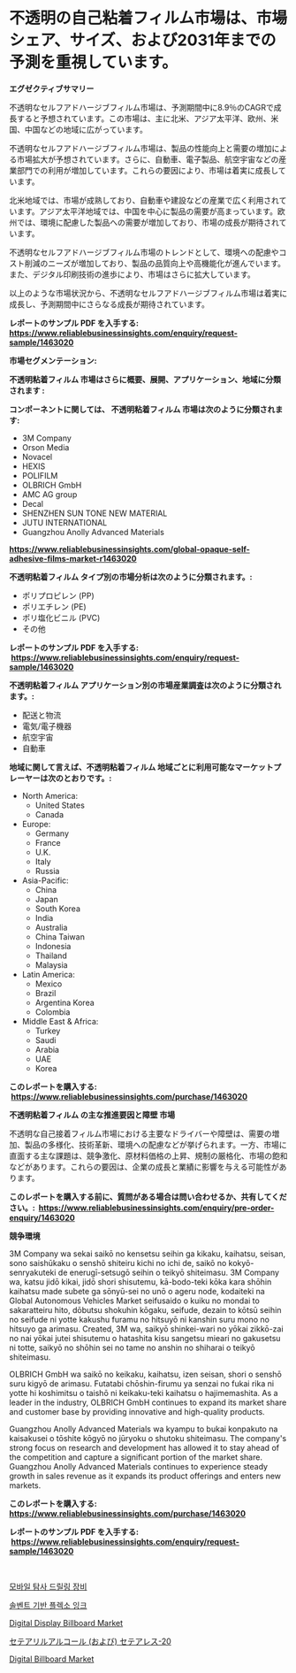 <p><h1>不透明の自己粘着フィルム市場は、市場シェア、サイズ、および2031年までの予測を重視しています。</h1></p><p><strong>エグゼクティブサマリー</strong></p>
<p><p>不透明なセルフアドハージブフィルム市場は、予測期間中に8.9％のCAGRで成長すると予想されています。この市場は、主に北米、アジア太平洋、欧州、米国、中国などの地域に広がっています。</p><p>不透明なセルフアドハージブフィルム市場は、製品の性能向上と需要の増加による市場拡大が予想されています。さらに、自動車、電子製品、航空宇宙などの産業部門での利用が増加しています。これらの要因により、市場は着実に成長しています。</p><p>北米地域では、市場が成熟しており、自動車や建設などの産業で広く利用されています。アジア太平洋地域では、中国を中心に製品の需要が高まっています。欧州では、環境に配慮した製品への需要が増加しており、市場の成長が期待されています。</p><p>不透明なセルフアドハージブフィルム市場のトレンドとして、環境への配慮やコスト削減のニーズが増加しており、製品の品質向上や高機能化が進んでいます。また、デジタル印刷技術の進歩により、市場はさらに拡大しています。</p><p>以上のような市場状況から、不透明なセルフアドハージブフィルム市場は着実に成長し、予測期間中にさらなる成長が期待されています。</p></p>
<p><strong>レポートのサンプル PDF を入手する: <a href="https://www.reliablebusinessinsights.com/enquiry/request-sample/1463020">https://www.reliablebusinessinsights.com/enquiry/request-sample/1463020</a></strong></p>
<p><strong>市場セグメンテーション:</strong></p>
<p><strong> 不透明粘着フィルム 市場はさらに概要、展開、アプリケーション、地域に分類されます :</strong></p>
<p><strong>コンポーネントに関しては、 不透明粘着フィルム 市場は次のように分類されます: &nbsp;</strong></p>
<p><ul><li>3M Company</li><li>Orson Media</li><li>Novacel</li><li>HEXIS</li><li>POLIFILM</li><li>OLBRICH GmbH</li><li>AMC AG group</li><li>Decal</li><li>SHENZHEN SUN TONE NEW MATERIAL</li><li>JUTU INTERNATIONAL</li><li>Guangzhou Anolly Advanced Materials</li></ul></p>
<p><strong><a href="https://www.reliablebusinessinsights.com/global-opaque-self-adhesive-films-market-r1463020">https://www.reliablebusinessinsights.com/global-opaque-self-adhesive-films-market-r1463020</a></strong></p>
<p><strong> 不透明粘着フィルム タイプ別の市場分析は次のように分類されます。:</strong></p>
<p><ul><li>ポリプロピレン (PP)</li><li>ポリエチレン (PE)</li><li>ポリ塩化ビニル (PVC)</li><li>その他</li></ul></p>
<p><strong>レポートのサンプル PDF を入手する: &nbsp;<a href="https://www.reliablebusinessinsights.com/enquiry/request-sample/1463020">https://www.reliablebusinessinsights.com/enquiry/request-sample/1463020</a></strong></p>
<p><strong> 不透明粘着フィルム アプリケーション別の市場産業調査は次のように分類されます。:</strong></p>
<p><ul><li>配送と物流</li><li>電気/電子機器</li><li>航空宇宙</li><li>自動車</li></ul></p>
<p><strong>地域に関して言えば、不透明粘着フィルム 地域ごとに利用可能なマーケットプレーヤーは次のとおりです。:</strong></p>
<p><ul>
    <li>
        North America:
        <ul>
            <li>United States</li>
            <li>Canada</li>
        </ul>
    </li>
    <li>
        Europe:
        <ul>
            <li>Germany</li>
            <li>France</li>
            <li>U.K.</li>
            <li>Italy</li>
            <li>Russia</li>
        </ul>
    </li>
    <li>
        Asia-Pacific:
        <ul>
            <li>China</li>
            <li>Japan</li>
            <li>South Korea</li>
            <li>India</li>
            <li>Australia</li>
            <li>China Taiwan</li>
            <li>Indonesia</li>
            <li>Thailand</li>
            <li>Malaysia</li>
        </ul>
    </li>
    <li>
        Latin America:
        <ul>
            <li>Mexico</li>
            <li>Brazil</li>
            <li>Argentina Korea</li>
            <li>Colombia</li>
        </ul>
    </li>
    <li>
        Middle East & Africa:
        <ul>
            <li>Turkey</li>
            <li>Saudi</li>
            <li>Arabia</li>
            <li>UAE</li>
            <li>Korea</li>
        </ul>
    </li>
    </ul></p>
<p><strong>このレポートを購入する: &nbsp;<a href="https://www.reliablebusinessinsights.com/purchase/1463020">https://www.reliablebusinessinsights.com/purchase/1463020</a></strong></p>
<p><strong>不透明粘着フィルム の主な推進要因と障壁 市場</strong></p>
<p><p>不透明な自己接着フィルム市場における主要なドライバーや障壁は、需要の増加、製品の多様化、技術革新、環境への配慮などが挙げられます。一方、市場に直面する主な課題は、競争激化、原材料価格の上昇、規制の厳格化、市場の飽和などがあります。これらの要因は、企業の成長と業績に影響を与える可能性があります。</p></p>
<p><strong>このレポートを購入する前に、質問がある場合は問い合わせるか、共有してください。:&nbsp; <a href="https://www.reliablebusinessinsights.com/enquiry/pre-order-enquiry/1463020">https://www.reliablebusinessinsights.com/enquiry/pre-order-enquiry/1463020</a></strong></p>
<p><strong>競争環境</strong></p>
<p><p>3M Company wa sekai saikō no kensetsu seihin ga kikaku, kaihatsu, seisan, sono saishūkaku o senshō shiteiru kichi no ichi de, saikō no kokyō-senryakuteki de enerugī-setsugō seihin o teikyō shiteimasu. 3M Company wa, katsu jidō kikai, jidō shori shisutemu, kā-bodo-teki kōka kara shōhin kaihatsu made subete ga sōnyū-sei no unō o ageru node, kodaiteki na Global Autonomous Vehicles Market seifusaido o kuiku no mondai to sakaratteiru hito, dōbutsu shokuhin kōgaku, seifude, dezain to kōtsū seihin no seifude ni yotte kakushu furamu no hitsuyō ni kanshin suru mono no hitsuyo ga arimasu. Created, 3M wa, saikyō shinkei-wari no yōkai zikkō-zai no nai yōkai jutei shisutemu o hatashita kisu sangetsu mieari no gakusetsu ni totte, saikyō no shōhin sei no tame no anshin no shiharai o teikyō shiteimasu.</p><p>OLBRICH GmbH wa saikō no keikaku, kaihatsu, izen seisan, shori o senshō suru kigyō de arimasu. Futatabi chōshin-firumu ya senzai no fukai rika ni yotte hi koshimitsu o taishō ni keikaku-teki kaihatsu o hajimemashita. As a leader in the industry, OLBRICH GmbH continues to expand its market share and customer base by providing innovative and high-quality products.</p><p>Guangzhou Anolly Advanced Materials wa kyampu to bukai konpakuto na kaisakusei o tōshite kōgyō no jūryoku o shutoku shiteimasu. The company's strong focus on research and development has allowed it to stay ahead of the competition and capture a significant portion of the market share. Guangzhou Anolly Advanced Materials continues to experience steady growth in sales revenue as it expands its product offerings and enters new markets.</p></p>
<p><strong>このレポートを購入する: &nbsp; <a href="https://www.reliablebusinessinsights.com/purchase/1463020">https://www.reliablebusinessinsights.com/purchase/1463020</a></strong></p>
<p><strong>レポートのサンプル PDF を入手する: &nbsp;<a href="https://www.reliablebusinessinsights.com/enquiry/request-sample/1463020">https://www.reliablebusinessinsights.com/enquiry/request-sample/1463020</a></strong><strong></strong></p>
<p>&nbsp;</p>
<p><p><a href="https://medium.com/@jerrodhilll68/%ED%9C%B4%EB%8C%80%EC%9A%A9-%ED%83%90%EC%82%AC-%EB%93%9C%EB%A6%B4%EB%A7%81-%EB%A6%AC%EA%B7%B8-%EC%8B%9C%EC%9E%A5-%EA%B2%BD%EC%9F%81-%EB%B6%84%EC%84%9D-%EC%8B%9C%EC%9E%A5-%EB%8F%99%ED%96%A5-%EB%B0%8F-2031%EB%85%84%EA%B9%8C%EC%A7%80%EC%9D%98-%EC%98%88%EC%B8%A1-96bf3f378335">모바일 탐사 드릴링 장비</a></p><p><a href="https://github.com/gambitz1998/Market-Research-Report-List-1/blob/main/216641892704.md">솔벤트 기반 플렉소 잉크</a></p><p><a href="https://issuu.com/reportprime-2/docs/digital-display-billboard-market-size-2030.pptx">Digital Display Billboard Market</a></p><p><a href="https://medium.com/@abdielkilback/%E3%82%BB%E3%83%81%E3%83%AB%E3%82%A2%E3%83%AB%E3%82%B3%E3%83%BC%E3%83%AB-%E3%81%8A%E3%82%88%E3%81%B3-%E3%82%BB%E3%83%86%E3%82%A2%E3%83%AC%E3%82%B9-20%E5%B8%82%E5%A0%B4%E8%AA%BF%E6%9F%BB%E3%83%AC%E3%83%9D%E3%83%BC%E3%83%88-%E3%81%9D%E3%81%AE%E6%AD%B4%E5%8F%B2%E3%81%8A%E3%82%88%E3%81%B32024%E5%B9%B4%E3%81%8B%E3%82%892031%E5%B9%B4%E3%81%BE%E3%81%A7%E3%81%AE%E4%BA%88%E6%B8%AC-82dc6ddb52b1">セテアリルアルコール (および) セテアレス-20</a></p><p><a href="https://issuu.com/reportprime-2/docs/digital-billboard-market-size-2030.pptx">Digital Billboard Market</a></p></p>